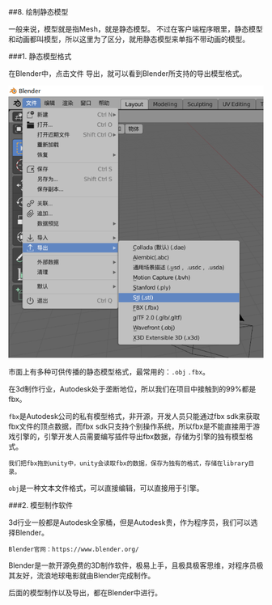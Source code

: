 ##8. 绘制静态模型

一般来说，模型就是指Mesh，就是静态模型。
不过在客户端程序眼里，静态模型和动画都叫模型，所以这里为了区分，就用静态模型来单指不带动画的模型。

###1. 静态模型格式

在Blender中，点击文件 导出，就可以看到Blender所支持的导出模型格式。

![](../../imgs/6/6.blender_make_export_mesh/blender_export_mesh_format.png)

市面上有多种可供传播的静态模型格式，最常用的：`.obj` `.fbx`。

在3d制作行业，Autodesk处于垄断地位，所以我们在项目中接触到的99%都是fbx。

`fbx`是Autodesk公司的私有模型格式，非开源，开发人员只能通过fbx sdk来获取fbx文件的顶点数据，而fbx sdk只支持个别操作系统，所以fbx是不能直接用于游戏引擎的，引擎开发人员需要编写插件导出fbx数据，存储为引擎的独有模型格式。

    我们把fbx拖到unity中，unity会读取fbx的数据，保存为独有的格式，存储在library目录。


`obj`是一种文本文件格式，可以直接编辑，可以直接用于引擎。

###2. 模型制作软件

3d行业一般都是Autodesk全家桶，但是Autodesk贵，作为程序员，我们可以选择Blender。

    Blender官网：https://www.blender.org/

Blender是一款开源免费的3D制作软件，极易上手，且极具极客思维，对程序员极其友好，流浪地球电影就由Blender完成制作。

后面的模型制作以及导出，都在Blender中进行。
